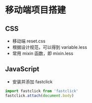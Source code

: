 # 移动端项目搭建

## CSS 
- 移动端 reset.css
- 根据设计规范，可以得到 variable.less
- 常用 mixin 函数，即 mixin.less

## JavaScript
- 安装并添加 fastclick
```js
import fastclick from 'fastclick'
fastclick.attach(document.body)
```
